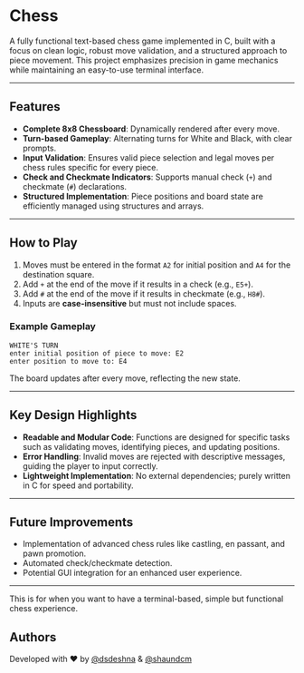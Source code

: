 # Chess

A fully functional text-based chess game implemented in C, built with a focus on clean logic, robust move validation, and a structured approach to piece movement. This project emphasizes precision in game mechanics while maintaining an easy-to-use terminal interface.

---

## Features
- **Complete 8x8 Chessboard**: Dynamically rendered after every move.
- **Turn-based Gameplay**: Alternating turns for White and Black, with clear prompts.
- **Input Validation**: Ensures valid piece selection and legal moves per chess rules specific for every piece.
- **Check and Checkmate Indicators**: Supports manual check (`+`) and checkmate (`#`) declarations.
- **Structured Implementation**: Piece positions and board state are efficiently managed using structures and arrays.

---

## How to Play
1. Moves must be entered in the format `A2` for initial position and `A4` for the destination square.
2. Add `+` at the end of the move if it results in a check (e.g., `E5+`).
3. Add `#` at the end of the move if it results in checkmate (e.g., `H8#`).
4. Inputs are **case-insensitive** but must not include spaces.

### Example Gameplay
```text
WHITE'S TURN
enter initial position of piece to move: E2
enter position to move to: E4
```
The board updates after every move, reflecting the new state.

---

## Key Design Highlights
- **Readable and Modular Code**: Functions are designed for specific tasks such as validating moves, identifying pieces, and updating positions.
- **Error Handling**: Invalid moves are rejected with descriptive messages, guiding the player to input correctly.
- **Lightweight Implementation**: No external dependencies; purely written in C for speed and portability.

---

## Future Improvements
- Implementation of advanced chess rules like castling, en passant, and pawn promotion.
- Automated check/checkmate detection.
- Potential GUI integration for an enhanced user experience.

---

This is for when you want to have a terminal-based, simple but functional chess experience.
## Authors
Developed with ❤️ by [@dsdeshna](https://github.com/dsdeshna) & [@shaundcm](https://github.com/shaundcm)
